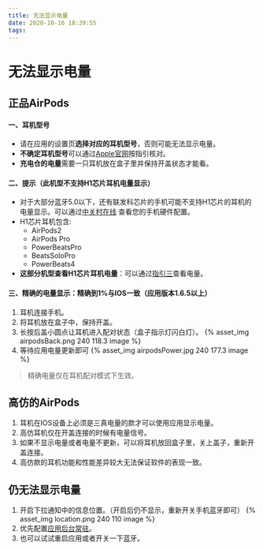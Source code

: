 ```yaml
---
title: 无法显示电量
date: 2020-10-16 18:39:55
tags:
---
```


# 无法显示电量

## 正品AirPods

#### 一、耳机型号
* 请在应用的设置页**选择对应的耳机型号**，否则可能无法显示电量。
* **不确定耳机型号**可以通过[Apple官网](https://support.apple.com/zh-cn/HT209580)按指引核对。
* **充电仓的电量**需要一只耳机放在盒子里并保持开盖状态才能看。

#### 二、提示（此机型不支持H1芯片耳机电量显示）
* 对于大部分蓝牙5.0以下，还有联发科芯片的手机可能不支持H1芯片的耳机的电量显示。可以通过[中关村在线](http://www.zol.com.cn/) 查看您的手机硬件配置。
* H1芯片耳机包含:
    * AirPods2
    * AirPods Pro
    * PowerBeatsPro
    * BeatsSoloPro
    * PowerBeats4
* **这部分机型查看H1芯片耳机电量**：可以通过[指引三](#三、精确的电量显示：精确到1-与IOS一致（应用版本1-6-5以上）)查看电量。

#### 三、精确的电量显示：精确到1%与IOS一致（应用版本1.6.5以上）
1. 耳机连接手机。
2. 将耳机放在盒子中，保持开盖。
3. 长按后盖小圆点让耳机进入配对状态（盒子指示灯闪白灯）。
{% asset_img airpodsBack.png 240 118.3 image %}
4. 等待应用电量更新即可
{% asset_img airpodsPower.jpg 240 177.3 image %}
> 精确电量仅在耳机配对模式下生效。
    
## 高仿的AirPods
1. 耳机在IOS设备上必须是三真电量的款才可以使用应用显示电量。
2. 高仿耳机仅在开盖连接的时候有电量信号。
3. 如果不显示电量或者电量不更新，可以将耳机放回盒子里，关上盖子，重新开盖连接。
4. 高仿款的耳机功能和性能差异较大无法保证软件的表现一致。

## 仍无法显示电量
1. 开启下拉通知中的信息位置。（开启后仍不显示，重新开关手机蓝牙即可）
   {% asset_img location.png 240 110 image %}
2. 优先配置[应用后台常驻](/2020/12/22/normal-permanent/#后台常驻设置)。
3. 也可以试试重启应用或者开关一下蓝牙。


